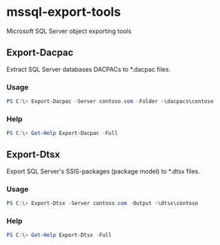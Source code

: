 # mssql-export-tools
Microsoft SQL Server object exporting tools


## Export-Dacpac

Extract SQL Server databases DACPACs to *.dacpac files.


### Usage

```powershell
PS C:\> Export-Dacpac -Server contoso.com -Folder ~\dacpacs\contoso
```

### Help

```powershell
PS C:\> Get-Help Export-Dacpac -Full
```


## Export-Dtsx

Export SQL Server's SSIS-packages (package model) to \*.dtsx files.


### Usage

```powershell
PS C:\> Export-Dtsx -Server contoso.com -Output ~\dtsx\contoso
```


### Help

```powershell
PS C:\> Get-Help Export-Dtsx -Full
```

